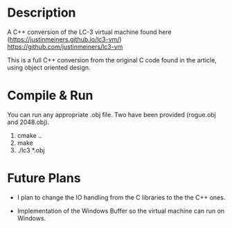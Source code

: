 # Description

A C++ conversion of the LC-3 virtual machine found here (https://justinmeiners.github.io/lc3-vm/)
https://github.com/justinmeiners/lc3-vm

This is a full C++ conversion from the original C code found in the article, using object oriented design. 

# Compile & Run

You can run any appropriate .obj file. Two have been provided (rogue.obj and 2048.obj).

1) cmake ..
2) make
3) ./lc3 *.obj 

# Future Plans

- I plan to change the IO handling from the C libraries to the
the C++ ones.

- Implementation of the Windows Buffer so the virtual machine can run on Windows.
